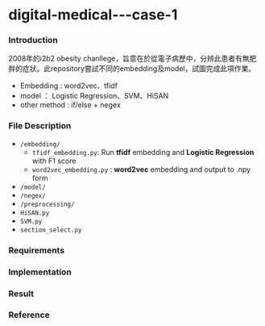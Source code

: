 # digital-medical---case-1
### Introduction
2008年的i2b2 obesity chanllege，旨意在於從電子病歷中，分辨此患者有無肥胖的症狀。此repository嘗試不同的embedding及model，試圖完成此項作業。
 * Embedding : word2vec、tfidf
 * model ： Logistic Regression、SVM、HiSAN
 * other method : if/else + negex

### File Description
* `/embedding/`
  * `tfidf_embedding.py`: Run **tfidf** embedding and **Logistic Regression** with F1 score
  * `word2vec_embedding.py` : **word2vec** embedding and output to .npy form 
* `/model/`
* `/negex/`
* `/preprocessing/`
* `HiSAN.py`
* `SVM.py`
* `section_select.py`

### Requirements
### Implementation
### Result
### Reference
